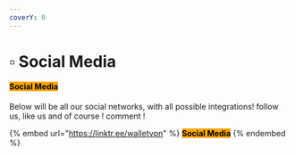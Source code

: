 ```yaml
---
coverY: 0
---
```


# ▫ Social Media

#### <mark style="background-color:orange;">Social Media</mark>

Below will be all our social networks, with all possible integrations! follow us, like us and of course ! comment !

{% embed url="https://linktr.ee/walletvpn" %}
<mark style="background-color:orange;">**Social Media**</mark>
{% endembed %}
